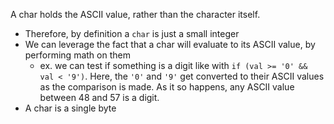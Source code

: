 
A char holds the ASCII value, rather than the character itself.
- Therefore, by definition a `char` is just a small integer
- We can leverage the fact that a char will evaluate to its ASCII value, by performing math on them
	- ex. we can test if something is a digit like with `if (val >= '0' && val < '9')`. Here, the `'0'` and `'9'` get converted to their ASCII values as the comparison is made. As it so happens, any ASCII value between 48 and 57 is a digit.
- A char is a single byte

